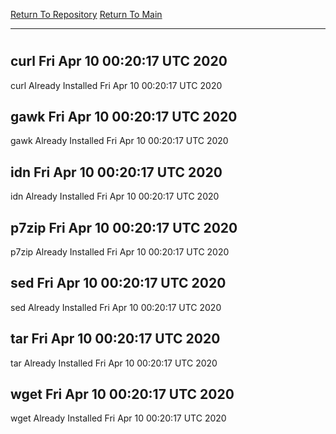 [Return To Repository](https://github.com/deathbybandaid/piholeparser/)
[Return To Main](https://github.com/deathbybandaid/piholeparser/blob/master/RecentRunLogs/Mainlog.md)
____________________________________
# 
## curl Fri Apr 10 00:20:17 UTC 2020
curl Already Installed Fri Apr 10 00:20:17 UTC 2020
## gawk Fri Apr 10 00:20:17 UTC 2020
gawk Already Installed Fri Apr 10 00:20:17 UTC 2020
## idn Fri Apr 10 00:20:17 UTC 2020
idn Already Installed Fri Apr 10 00:20:17 UTC 2020
## p7zip Fri Apr 10 00:20:17 UTC 2020
p7zip Already Installed Fri Apr 10 00:20:17 UTC 2020
## sed Fri Apr 10 00:20:17 UTC 2020
sed Already Installed Fri Apr 10 00:20:17 UTC 2020
## tar Fri Apr 10 00:20:17 UTC 2020
tar Already Installed Fri Apr 10 00:20:17 UTC 2020
## wget Fri Apr 10 00:20:17 UTC 2020
wget Already Installed Fri Apr 10 00:20:17 UTC 2020
